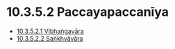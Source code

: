 # 10.3.5.2 Paccayapaccanīya

* [10.3.5.2.1 Vibhaṅgavāra](10.3.5.2/10.3.5.2.1.md)
* [10.3.5.2.2 Saṅkhyāvāra](10.3.5.2/10.3.5.2.2.md)
